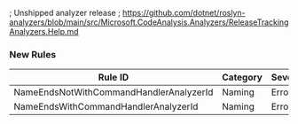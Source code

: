 ﻿; Unshipped analyzer release
; https://github.com/dotnet/roslyn-analyzers/blob/main/src/Microsoft.CodeAnalysis.Analyzers/ReleaseTrackingAnalyzers.Help.md

### New Rules

Rule ID | Category | Severity | Notes
--------|----------|----------|-------
NameEndsNotWithCommandHandlerAnalyzerId | Naming | Error | CommandHandlerAnalyzer
NameEndsWithCommandHandlerAnalyzerId | Naming | Error | CommandHandlerAnalyzer